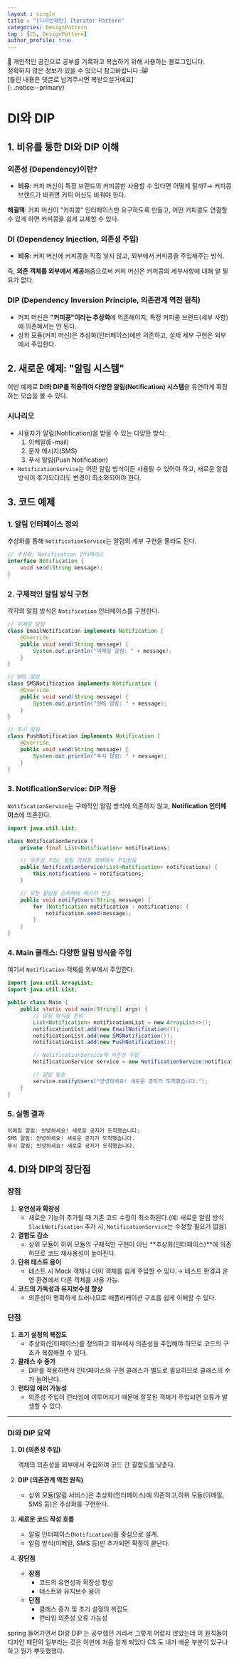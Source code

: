 ```yaml
---
layout : single
title : "[디자인패턴] Iterator Pattern"
categories: DesignPattern
tag : [CS, DesignPattern]
author_profile: true
---
```


📌 개인적인 공간으로 공부를 기록하고 복습하기 위해 사용하는 블로그입니다. <br>
정확하지 않은 정보가 있을 수 있으니 참고바랍니다 :😸 <br>
[틀린 내용은 댓글로 남겨주시면 복받으실거에요]  
{: .notice--primary}

# **DI와 DIP**

## **1. 비유를 통한 DI와 DIP 이해**

### **의존성 (Dependency)이란?**

- **비유**: 커피 머신이 특정 브랜드의 커피콩만 사용할 수 있다면 어떻게 될까?→ 커피콩 브랜드가 바뀌면 커피 머신도 바꿔야 한다.

**해결책**: 커피 머신이 "커피콩" 인터페이스만 요구하도록 만들고, 어떤 커피콩도 연결할 수 있게 하면 커피콩을 쉽게 교체할 수 있다.

### **DI (Dependency Injection, 의존성 주입)**

- **비유**: 커피 머신에 커피콩을 직접 넣지 않고, 외부에서 커피콩을 주입해주는 방식.

즉, **의존 객체를 외부에서 제공**해줌으로써 커피 머신은 커피콩의 세부사항에 대해 알 필요가 없다.

### **DIP (Dependency Inversion Principle, 의존관계 역전 원칙)**

- 커피 머신은 **"커피콩"이라는 추상화**에 의존해야지, 특정 커피콩 브랜드(세부 사항)에 의존해서는 안 된다.
- 상위 모듈(커피 머신)은 추상화(인터페이스)에만 의존하고, 실제 세부 구현은 외부에서 주입한다.

## **2. 새로운 예제: "알림 시스템"**

이번 예제로 **DI와 DIP를 적용하여 다양한 알림(Notification) 시스템**을 유연하게 확장하는 모습을 볼 수 있다.

### **시나리오**

- 사용자가 알림(Notification)을 받을 수 있는 다양한 방식:
    1. 이메일(E-mail)
    2. 문자 메시지(SMS)
    3. 푸시 알림(Push Notification)
- `NotificationService`는 어떤 알림 방식이든 사용될 수 있어야 하고, 새로운 알림 방식이 추가되더라도 변경이 최소화되어야 한다.

## **3. 코드 예제**

### **1. 알림 인터페이스 정의**

추상화를 통해 `NotificationService`는 알림의 세부 구현을 몰라도 된다.

```java
// 추상화: Notification 인터페이스
interface Notification {
    void send(String message);
}
```

### **2. 구체적인 알림 방식 구현**

각각의 알림 방식은 `Notification` 인터페이스를 구현한다.

```java
// 이메일 알림
class EmailNotification implements Notification {
    @Override
    public void send(String message) {
        System.out.println("이메일 알림: " + message);
    }
}

// SMS 알림
class SMSNotification implements Notification {
    @Override
    public void send(String message) {
        System.out.println("SMS 알림: " + message);
    }
}

// 푸시 알림
class PushNotification implements Notification {
    @Override
    public void send(String message) {
        System.out.println("푸시 알림: " + message);
    }
}
```

### **3. NotificationService: DIP 적용**

`NotificationService`는 구체적인 알림 방식에 의존하지 않고, **Notification 인터페이스**에 의존한다.

```java
import java.util.List;

class NotificationService {
    private final List<Notification> notifications;

    // 의존성 주입: 알림 객체를 외부에서 주입받음
    public NotificationService(List<Notification> notifications) {
        this.notifications = notifications;
    }

    // 모든 알림을 순회하며 메시지 전송
    public void notifyUsers(String message) {
        for (Notification notification : notifications) {
            notification.send(message);
        }
    }
}
```

### **4. Main 클래스: 다양한 알림 방식을 주입**

여기서 `Notification` 객체를 외부에서 주입한다.

```java
import java.util.ArrayList;
import java.util.List;

public class Main {
    public static void main(String[] args) {
        // 알림 방식을 준비
        List<Notification> notificationList = new ArrayList<>();
        notificationList.add(new EmailNotification());
        notificationList.add(new SMSNotification());
        notificationList.add(new PushNotification());

        // NotificationService에 의존성 주입
        NotificationService service = new NotificationService(notificationList);

        // 알림 발송
        service.notifyUsers("안녕하세요! 새로운 공지가 도착했습니다.");
    }
}
```

### **5. 실행 결과**

```
이메일 알림: 안녕하세요! 새로운 공지가 도착했습니다.
SMS 알림: 안녕하세요! 새로운 공지가 도착했습니다.
푸시 알림: 안녕하세요! 새로운 공지가 도착했습니다.
```

## **4. DI와 DIP의 장단점**

### **장점**

1. **유연성과 확장성**
    - 새로운 기능이 추가될 때 기존 코드 수정이 최소화된다.(예: 새로운 알림 방식 `SlackNotification` 추가 시, `NotificationService`는 수정할 필요가 없음)
2. **결합도 감소**
    - 상위 모듈이 하위 모듈의 구체적인 구현이 아닌 **추상화(인터페이스)**에 의존하므로 코드 재사용성이 높아진다.
3. **단위 테스트 용이**
    - 테스트 시 Mock 객체나 더미 객체를 쉽게 주입할 수 있다.→ 테스트 환경과 운영 환경에서 다른 객체를 사용 가능.
4. **코드의 가독성과 유지보수성 향상**
    - 의존성이 명확하게 드러나므로 애플리케이션 구조를 쉽게 이해할 수 있다.

### **단점**

1. **초기 설정의 복잡도**
    - 추상화(인터페이스)를 정의하고 외부에서 의존성을 주입해야 하므로 코드의 구조가 복잡해질 수 있다.
2. **클래스 수 증가**
    - DIP를 적용하면서 인터페이스와 구현 클래스가 별도로 필요하므로 클래스의 수가 늘어난다.
3. **런타임 에러 가능성**
    - 의존성 주입이 런타임에 이루어지기 때문에 잘못된 객체가 주입되면 오류가 발생할 수 있다.

---
### DI와 DIP 요약
1. **DI (의존성 주입)**
    
    객체의 의존성을 외부에서 주입하여 코드 간 결합도를 낮춘다.
    
2. **DIP (의존관계 역전 원칙)**
    - 상위 모듈(알림 서비스)은 추상화(인터페이스)에 의존하고,하위 모듈(이메일, SMS 등)은 추상화를 구현한다.
3. **새로운 코드 작성 흐름**
    - 알림 인터페이스(`Notification`)를 중심으로 설계.
    - 알림 방식(이메일, SMS 등)만 추가되면 확장이 끝난다.
4. **장단점**
    - **장점**
        - 코드의 유연성과 확장성 향상
        - 테스트와 유지보수 용이
    - **단점**
        - 클래스 증가 및 초기 설정의 복잡도
        - 런타임 의존성 오류 가능성

spring 들어가면서 DI랑 DIP 는 공부했던 거라서 그렇게 어렵지 않았는데 이 원칙들이 디자인 패턴의 일부라는 것은 이번에 처음 알게 되었다
CS 도 내가 배운 부분이 있구나 하고 뭔가 뿌듯했했다.
